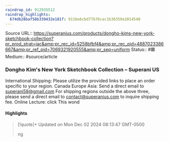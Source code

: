 ```yaml
---
raindrop_id: 912935512
raindrop_highlights:
  674db28baf58b339432e181f: 911be6cbd77b76cac1b36359a1014540
---
```


Source URL:: https://superanius.com/products/dongho-kims-new-york-sketchbook-collection?pr_prod_strat=jac&amp;pr_rec_id=5258bfbf4&amp;pr_rec_pid=4887023386667&amp;pr_ref_pid=7069321920555&amp;pr_seq=uniform
Status:: #🟥
Medium:: #source/article


### Dongho Kim&#39;s New York Sketchbook Collection – Superani US

International Shipping: Please utilize the provided links to place an order specific to your region. Canada Europe Asia: Send a direct email to superani58@gmail.com For shipping regions outside the above three, please send a direct email to contact@superanius.com to inquire shipping fee. Online Lecture: click This wond

#### Highlights

> [!quote]+ Updated on Mon Dec 02 2024 08:13:47 GMT-0500
>
> ng
